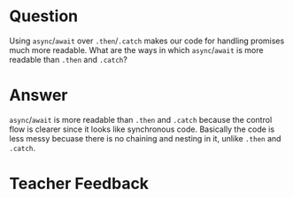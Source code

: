 # Question
Using `async`/`await` over `.then`/`.catch` makes our code for handling promises much more readable. What are the ways in which `async`/`await` is more readable than `.then` and `.catch`?

# Answer
`async`/`await` is more readable than `.then` and `.catch` because the control flow is clearer since it looks like synchronous code. Basically the code is less messy becuase there is no chaining and nesting in it, unlike  `.then` and `.catch`.


# Teacher Feedback